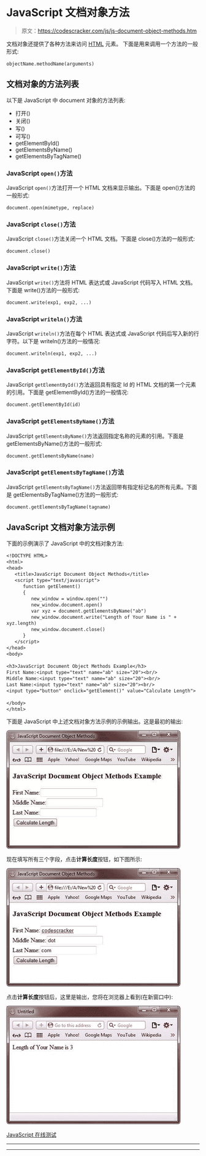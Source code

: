 # JavaScript 文档对象方法

> 原文：<https://codescracker.com/js/js-document-object-methods.htm>

文档对象还提供了各种方法来访问 [HTML](/html/index.htm) 元素。 下面是用来调用一个方法的一般形式:

```
objectName.methodName(arguments)
```

## 文档对象的方法列表

以下是 JavaScript 中 document 对象的方法列表:

*   打开()
*   关闭()
*   写()
*   可写()
*   getElementById()
*   getElementsByName()
*   getElementsByTagName()

### JavaScript `open()`方法

JavaScript `open()`方法打开一个 HTML 文档来显示输出。下面是 open()方法的一般形式:

```
document.open(mimetype, replace)
```

### JavaScript `close()`方法

JavaScript `close()`方法关闭一个 HTML 文档。下面是 close()方法的一般形式:

```
document.close()
```

### JavaScript `write()`方法

JavaScript `write()`方法将 HTML 表达式或 JavaScript 代码写入 HTML 文档。下面是 write()方法的一般形式:

```
document.write(exp1, exp2, ...)
```

### JavaScript `writeln()`方法

JavaScript `writeln()`方法在每个 HTML 表达式或 JavaScript 代码后写入新的行字符。以下是 writeln()方法的一般情况:

```
document.writeln(exp1, exp2, ...)
```

### JavaScript `getElementById()`方法

JavaScript `getElementById()`方法返回具有指定 Id 的 HTML 文档的第一个元素的引用。下面是 getElementById()方法的一般情况:

```
document.getElementById(id)
```

### JavaScript `getElementsByName()`方法

JavaScript `getElementsByName()`方法返回指定名称的元素的引用。下面是 getElementsByName()方法的一般形式:

```
document.getElementsByName(name)
```

### JavaScript `getElementsByTagName()`方法

JavaScript `getElementsByTagName()`方法返回带有指定标记名的所有元素。下面是 getElementsByTagName()方法的一般形式:

```
document.getElementsByTagName(tagname)
```

## JavaScript 文档对象方法示例

下面的示例演示了 JavaScript 中的文档对象方法:

```
<!DOCTYPE HTML>
<html>
<head>
   <title>JavaScript Document Object Methods</title>
   <script type="text/javascript">
      function getElement()
      {
         new_window = window.open("")
         new_window.document.open()
         var xyz = document.getElementsByName("ab")
         new_window.document.write("Length of Your Name is " + xyz.length)
         new_window.document.close()
      }
   </script>
</head>
<body>

<h3>JavaScript Document Object Methods Example</h3>
First Name:<input type="text" name="ab" size="20"><br/>
Middle Name:<input type="text" name="ab" size="20"><br/>
Last Name:<input type="text" name="ab" size="20"><br/>
<input type="button" onclick="getElement()" value="Calculate Length">

</body>
</html>
```

下面是 JavaScript 中上述文档对象方法示例的示例输出。这是最初的输出:

![javascript document object methods](img/e72c6c5c31192bfe57d47ae7093892c4.png)

现在填写所有三个字段，点击**计算长度**按钮，如下图所示:

![document object methods](img/0cffc0a851368fd4acc7813ad08fde46.png)

点击**计算长度**按钮后，这里是输出，您将在浏览器上看到(在新窗口中):

![document object methods javascript](img/5afc26a29423a1302fd6990706d5462d.png)

[JavaScript 在线测试](/exam/showtest.php?subid=6)

* * *

* * *